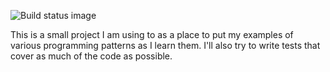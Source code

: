 ![Build status image](https://travis-ci.org/Jasuutu/PatternExamples.svg?branch=master)

This is a small project I am using to as a place to put my examples of various
programming patterns as I learn them. I'll also try to write tests that cover
as much of the code as possible.
